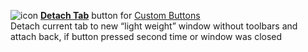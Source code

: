 ![icon](https://raw.github.com/Infocatcher/Custom_Buttons/master/Detach_Tab/icon.png)&nbsp;<a href="http://infocatcher.github.io/Custom_Buttons/install/detachTab.html"><strong>Detach Tab</strong></a> button for [Custom Buttons](https://addons.mozilla.org/addon/custom-buttons/)
<br>Detach current tab to new “light weight” window without toolbars and attach back, if button pressed second time or window was closed